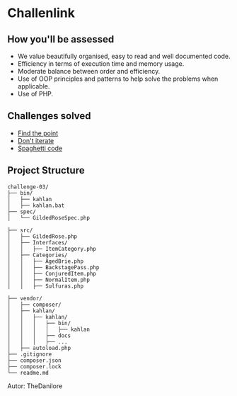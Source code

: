 # Challenlink

## How you'll be assessed

- We value beautifully organised, easy to read and well documented code.
- Efficiency in terms of execution time and memory usage.
- Moderate balance between order and efficiency.
- Use of OOP principles and patterns to help solve the problems when applicable.
- Use of PHP.

## Challenges solved

- [Find the point](https://github.com/TheDanilore/challenlink-medlinkla/tree/main/challenge-01)
- [Don't iterate](https://github.com/TheDanilore/challenlink-medlinkla/tree/main/challenge-02)
- [Spaghetti code](https://github.com/TheDanilore/challenlink-medlinkla/tree/main/challenge-03)

## Project Structure

```
challenge-03/
├── bin/
│   ├── kahlan 
│   ├── kahlan.bat 
├── spec/
│   └── GildedRoseSpec.php

├── src/
│   ├── GildedRose.php
│   ├── Interfaces/ 
│   │   ├── ItemCategory.php 
│   ├── Categories/
│   │   ├── AgedBrie.php
│   │   ├── BackstagePass.php
│   │   ├── ConjuredItem.php
│   │   ├── NormalItem.php
│   │   ├── Sulfuras.php

├── vendor/
│   ├── composer/ 
│   ├── kahlan/
│   │   ├── kahlan/
│   │   │   ├── bin/
│   │   │   │   ├── kahlan
│   │   │   ├── docs
│   │   │   ├── ...
│   ├── autoload.php 
├── .gitignore
├── composer.json
├── composer.lock
└── readme.md
```

Autor: TheDanilore